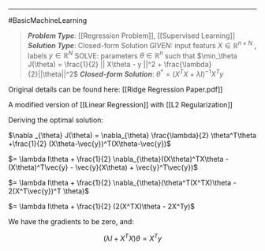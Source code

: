 ----
#BasicMachineLearning 
> ***Problem Type***: [[Regression Problem]], [[Supervised Learning]]
> ***Solution Type***:  Closed-form Solution
> *GIVEN:* input featurs $X \in \mathbb{R}^{n \times N}$ , labels $y \in \mathbb{R}^N$ 
> SOLVE: parameters $\theta \in \mathbb{R}^{n}$ such that $\min_\theta J(\theta) = \frac{1}{2} || X\theta - y ||^2 + \frac{\lambda}{2}||\theta||^2$ 
> ***Closed-form Solution***: $\theta^* = (X^TX + \lambda I)^{-1}X^Ty$ 

Original details can be found here: [[Ridge Regression Paper.pdf]]

A modified version of [[Linear Regression]] with [[L2 Regularization]]

Deriving the optimal solution:

$\nabla _{\theta} J(\theta) =  \nabla_{\theta} \frac{\lambda}{2} \theta^T\theta +\frac{1}{2} (X\theta-\vec{y})^T(X\theta-\vec{y})$ 

$= \lambda I\theta + \frac{1}{2} \nabla_{\theta}((X\theta)^TX\theta - (X\theta)^T\vec{y} - \vec{y}(X\theta) + \vec{y}^T\vec{y})$ 

$= \lambda I\theta + \frac{1}{2} \nabla_{\theta}(\theta^T(X^TX)\theta - 2(X^T\vec{y})^T \theta)$ 

$= \lambda I\theta + \frac{1}{2} (2(X^TX)\theta - 2X^Ty)$

We have the gradients to be zero, and:

$$(\lambda I + X^TX)\theta = X^Ty$$






